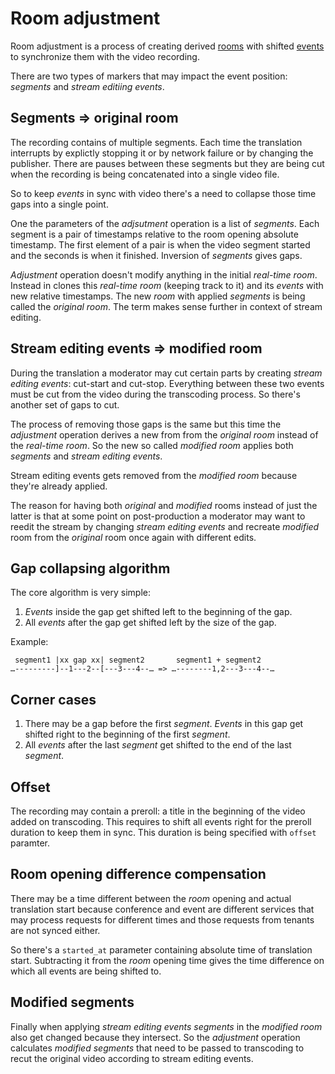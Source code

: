# Room adjustment

Room adjustment is a process of creating derived [rooms](../api/room.md#room) with shifted
[events](../api/event.md#event) to synchronize them with the video recording.

There are two types of markers that may impact the event position: _segments_ and _stream editiing
events_.

## Segments => original room

The recording contains of multiple segments. Each time the translation interrupts by explictly
stopping it or by network failure or by changing the publisher. There are pauses between these
segments but they are being cut when the recording is being concatenated into a single video file.

So to keep _events_ in sync with video there's a need to collapse those time gaps into a single
point.

One the parameters of the _adjsutment_ operation is a list of _segments_. Each segment is a pair
of timestamps relative to the room opening absolute timestamp. The first element of a pair
is when the video segment started and the seconds is when it finished. Inversion of _segments_
gives gaps.

_Adjustment_ operation doesn't modify anything in the initial _real-time room_. Instead in clones
this _real-time room_ (keeping track to it) and its _events_ with new relative timestamps.
The new _room_ with applied _segments_ is being called the _original room_. The term makes sense
further in context of stream editing.

## Stream editing events => modified room

During the translation a moderator may cut certain parts by creating _stream editing events_:
cut-start and cut-stop. Everything between these two events must be cut from the video during
the transcoding process. So there's another set of gaps to cut.

The process of removing those gaps is the same but this time the _adjustment_ operation derives
a new from from the _original room_ instead of the _real-time room_. So the new so called
_modified room_ applies both _segments_ and _stream editing events_.

Stream editing events gets removed from the _modified room_ because they're already applied.

The reason for having both _original_ and _modified_ rooms instead of just the latter is that
at some point on post-production a moderator may want to reedit the stream by changing _stream 
editing events_ and recreate _modified_ room from the _original_ room once again with different
edits.

## Gap collapsing algorithm

The core algorithm is very simple:

1. _Events_ inside the gap get shifted left to the beginning of the gap.
2. All _events_ after the gap get shifted left by the size of the gap.

Example:

```
 segment1 |xx gap xx| segment2       segment1 + segment2
…---------]--1---2--[---3---4--… => …--------1,2---3---4--…
```

## Corner cases

1. There may be a gap before the first _segment_. _Events_ in this gap get shifted right to the
beginning of the first _segment_.
2. All _events_ after the last _segment_ get shifted to the end of the last _segment_.

## Offset

The recording may contain a preroll: a title in the beginning of the video added on transcoding.
This requires to shift all events right for the preroll duration to keep them in sync.
This duration is being specified with `offset` paramter.

## Room opening difference compensation

There may be a time different between the _room_ opening and actual translation start because
conference and event are different services that may process requests for different times
and those requests from tenants are not synced either.

So there's a `started_at` parameter containing absolute time of translation start.
Subtracting it from the _room_ opening time gives the time difference on which all events
are being shifted to.

## Modified segments

Finally when applying _stream editing events_ _segments_ in the _modified room_ also get changed
because they intersect. So the _adjustment_ operation calculates _modified segments_ that need
to be passed to transcoding to recut the original video according to stream editing events.
